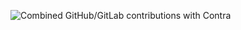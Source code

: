 ![Combined GitHub/GitLab contributions with Contra](https://image.thum.io/get/width/1200/https://contra-psi.vercel.app/?githubUsername=phumpal&gitlabUsername=phumpal1)
